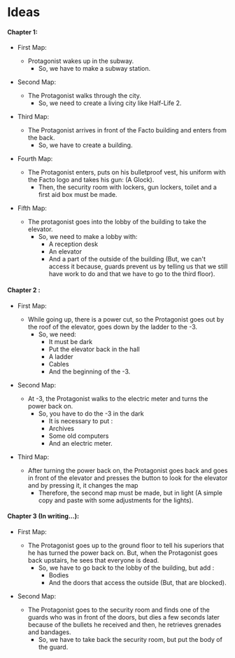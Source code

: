 # Ideas

#### Chapter 1:
* First Map:
  * Protagonist wakes up in the subway.
    * So, we have to make a subway station.

* Second Map:
  * The Protagonist walks through the city.
    * So, we need to create a living city like Half-Life 2.

* Third Map:
  * The Protagonist arrives in front of the Facto building and enters from the back.
    * So, we have to create a building.

* Fourth Map:
  * The Protagonist enters, puts on his bulletproof vest, his uniform with the Facto logo and takes his gun: (A Glock).
    * Then, the security room with lockers, gun lockers, toilet and a first aid box must be made.

* Fifth Map:
  * The protagonist goes into the lobby of the building to take the elevator.
    * So, we need to make a lobby with:
      * A reception desk
      * An elevator
      * And a part of the outside of the building (But, we can't access it because, guards prevent us by telling us that we still have work to do and that we have to go to the third floor).

#### Chapter 2 :
* First Map:
  * While going up, there is a power cut, so the Protagonist goes out by the roof of the elevator, goes down by the ladder to the -3.
    * So, we need:
      * It must be dark
      * Put the elevator back in the hall
      * A ladder
      * Cables
      * And the beginning of the -3.

* Second Map:
  * At -3, the Protagonist walks to the electric meter and turns the power back on.
    * So, you have to do the -3 in the dark
      * It is necessary to put :
      * Archives
      * Some old computers
      * And an electric meter.

* Third Map: 
  * After turning the power back on, the Protagonist goes back and goes in front of the elevator and presses the button to look for the elevator and by pressing it, it changes the map
    * Therefore, the second map must be made, but in light (A simple copy and paste with some adjustments for the lights).

#### Chapter 3 (In writing...):
* First Map:
  * The Protagonist goes up to the ground floor to tell his superiors that he has turned the power back on. But, when the Protagonist goes back upstairs, he sees that everyone is dead.
    * So, we have to go back to the lobby of the building, but add :
      * Bodies
      * And the doors that access the outside (But, that are blocked).

* Second Map:
  * The Protagonist goes to the security room and finds one of the guards who was in front of the doors, but dies a few seconds later because of the bullets he received and then, he retrieves grenades and bandages.
    * So, we have to take back the security room, but put the body of the guard.
